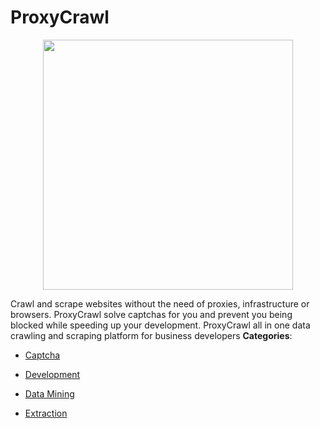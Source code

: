 # ProxyCrawl

<p align="center">
    <img width="400" src="https://raw.githubusercontent.com/awesome-apis/awesome-apis/apis/proxycrawl/logo_256x256.png" />
</p>


Crawl and scrape websites without the need of proxies, infrastructure or browsers. ProxyCrawl solve captchas for you and prevent you being blocked while speeding up your development. ProxyCrawl all in one data crawling and scraping platform for business developers
**Categories**:

- [Captcha](https://github/awesome-apis/awesome-apis#captcha)

- [Development](https://github/awesome-apis/awesome-apis#development)

- [Data Mining](https://github/awesome-apis/awesome-apis#data-mining)

- [Extraction](https://github/awesome-apis/awesome-apis#extraction)



